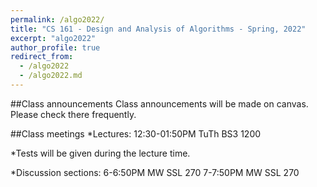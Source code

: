 ```yaml
---
permalink: /algo2022/
title: "CS 161 - Design and Analysis of Algorithms - Spring, 2022"
excerpt: "algo2022"
author_profile: true
redirect_from: 
  - /algo2022
  - /algo2022.md
---
```


##Class announcements
Class announcements will be made on canvas. Please check there frequently.

##Class meetings
*Lectures: 12:30-01:50PM TuTh BS3 1200

*Tests will be given during the lecture time.

*Discussion sections:
6-6:50PM MW SSL 270
7-7:50PM MW SSL 270
